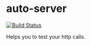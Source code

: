 # auto-server
[![Build Status](https://travis-ci.org/mishkovski/auto-server.svg?branch=master)](https://travis-ci.org/mishkovski/auto-server)

Helps you to test your http calls.
